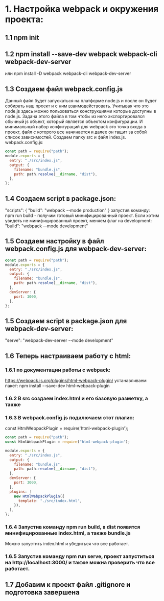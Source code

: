 # 1. Настройка webpack и окружения проекта:

## 1.1 npm init

## 1.2 npm install --save-dev webpack webpack-cli webpack-dev-server

или
npm install -D webpack webpack-cli webpack-dev-server

## 1.3 Создаем файл webpack.config.js

Данный файл будет запускаться на платформе node.js и после он будет собирать наш проект и с ним взаимодействовать. Учитывая что это node.js здесь можно пользоваться конструкциями которые доступны в node.js.
Задача этого файла в том чтобы из него экспортировался обычный js объект, который является объектом конфигурации. И минимальный набор конфигураций для webpack это точка входа в проект, файл с которого все начинается и далее он тащит за собой список зависимостей.
Создаем папку src и файл index.js.
webpack.config.js:

```js
const path = require("path");
module.exports = {
  entry: "./src/index.js",
  output: {
    filename: "bundle.js",
    path: path.resolve(__dirname, "dist"),
  },
};
```

## 1.4 Создаем script в package.json:

"scripts": {
"build": "webpack --mode production"
}
запустив команду: npm run build - получим готовый минифицированный проект.
Если хотим увидеть не минифицированный проект, меняем флаг на development:
"build": "webpack --mode development"

## 1.5 Создаем настройку в файл webpack.config.js для webpack-dev-server:

```js
const path = require("path");
module.exports = {
  entry: "./src/index.js",
  output: {
    filename: "bundle.js",
    path: path.resolve(__dirname, "dist"),
  },
  devServer: {
    port: 3000,
  },
};
```

## 1.5 Создаем script в package.json для webpack-dev-server:

"serve": "webpack-dev-server --mode development"

## 1.6 Теперь настраиваем работу с html:

### 1.6.1 по документации работы с webpack:

https://webpack.js.org/plugins/html-webpack-plugin/
устанавливаем пакет:
npm install --save-dev html-webpack-plugin

### 1.6.2 В src создаем index.html и его базовую разметку, а также

### 1.6.3 В webpack.config.js подключаем этот плагин:

const HtmlWebpackPlugin = require('html-webpack-plugin');

```js
const path = require("path");
const HtmlWebpackPlugin = require("html-webpack-plugin");

module.exports = {
  entry: "./src/index.js",
  output: {
    filename: "bundle.js",
    path: path.resolve(__dirname, "dist"),
  },
  devServer: {
    port: 3000,
  },
  plugins: [
    new HtmlWebpackPlugin({
      template: "./src/index.html",
    }),
  ],
};
```

### 1.6.4 Запустив команду npm run build, в dist появятся минифицированные index.html, а также bundle.js

Можно запустить index.html и убедиться что все работает.

### 1.6.5 Запустив команду npm run serve, проект запуститься на http://localhost:3000/ и также можна проверить что все работает.

## 1.7 Добавим к проект файл .gitignore и подготовка завершена
